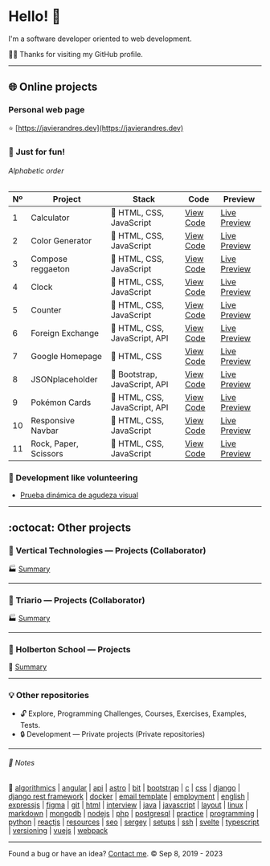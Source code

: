 # Hello! :wave:
I'm a software developer oriented to web development.

:man_technologist: Thanks for visiting my GitHub profile.
- - -
## :globe_with_meridians: Online projects
### Personal web page
:star: [https://javierandres.dev](https://javierandres.dev)
### :muscle: Just for fun!
###### Alphabetic order
|Nº|Project|Stack|Code|Preview|
|----|----|----|----|----|
|1|Calculator|:icecream: HTML, CSS, JavaScript|[View Code](https://github.com/javierandres-dev/training-calculator)|[Live Preview](https://javierandres-dev.github.io/training-calculator/)|
|2|Color Generator|:icecream: HTML, CSS, JavaScript|[View Code](https://github.com/javierandres-dev/training-color_generator)|[Live Preview](https://javierandres-dev.github.io/training-color_generator/)|
|3|Compose reggaeton|:icecream: HTML, CSS, JavaScript|[View Code](https://github.com/javierandres-dev/training-compose_reggaeton)|[Live Preview](https://javierandres-dev.github.io/training-compose_reggaeton/)|
|4|Clock|:icecream: HTML, CSS, JavaScript|[View Code](https://github.com/javierandres-dev/training-clock)|[Live Preview](https://javierandres-dev.github.io/training-clock/)|
|5|Counter|:icecream: HTML, CSS, JavaScript|[View Code](https://github.com/javierandres-dev/training-counter)|[Live Preview](https://javierandres-dev.github.io/training-counter/)|
|6|Foreign Exchange|:icecream: HTML, CSS, JavaScript, API|[View Code](https://github.com/javierandres-dev/training-foreign_exchange)|[Live Preview](https://javierandres-dev.github.io/training-foreign_exchange/)|
|7|Google Homepage|:icecream: HTML, CSS|[View Code](https://github.com/javierandres-dev/training-google_homepage)|[Live Preview](https://javierandres-dev.github.io/training-google_homepage/)|
|8|JSONplaceholder|:ice_cream: Bootstrap, JavaScript, API|[View Code](https://github.com/javierandres-dev/training-jsonplaceholder)|[Live Preview](https://javierandres-dev.github.io/training-jsonplaceholder/)|
|9|Pokémon Cards|:icecream: HTML, CSS, JavaScript, API|[View Code](https://github.com/javierandres-dev/training-pokemon_cards)|[Live Preview](https://javierandres-dev.github.io/training-pokemon_cards/)|
|10|Responsive Navbar|:icecream: HTML, CSS, JavaScript|[View Code](https://github.com/javierandres-dev/training-responsive_navbar)|[Live Preview](https://javierandres-dev.github.io/training-responsive_navbar/)|
|11|Rock, Paper, Scissors|:icecream: HTML, CSS, JavaScript|[View Code](https://github.com/javierandres-dev/odin-rock_paper_scissors)|[Live Preview](https://javierandres-dev.github.io/odin-rock_paper_scissors/)|
### :checkered_flag: Development like volunteering
- [Prueba dinámica de agudeza visual](https://javierandres-dev.github.io/development-optometrist/)
- - -
## :octocat: Other projects
### :office: Vertical Technologies ― Projects (Collaborator)
:factory: [Summary](vertical_technologies.md)
- - -
### :office: Triario ― Projects (Collaborator)
:factory: [Summary](triario.md)
- - -
### :snake: Holberton School ― Projects
:school: [Summary](holberton_school.md)
- - -
### :bulb: Other repositories
- :unlock: Explore, Programming Challenges, Courses, Exercises, Examples, Tests.
- :lock: Development ― Private projects (Private repositories)
- - -
###### :memo: Notes
:bookmark: [algorithmics](algorithmics.md) | [angular](angular.md) | [api](api.md) | [astro](astro.md) | [bit](bit.md) | [bootstrap](bootstrap.md) | [c](c.md) | [css](css.md) | [django](django.md) | [django rest framework](drf.md) | [docker](docker.md) | [email template](email_template.md) | [employment](employment.md) | [english](english.md) | [expressjs](expressjs.md) | [figma](figma.md) | [git](git.md) | [html](html.md) | [interview](interview.md) | [java](java.md) | [javascript](javascript.md) | [layout](layout.md) | [linux](linux.md) | [markdown](markdown.md) | [mongodb](mongodb.md) | [nodejs](nodejs.md) | [php](php.md) | [postgresql](postgresql.md) | [practice](practice.md) | [programming](programming.md) | [python](python.md) | [reactjs](reactjs.md) | [resources](resources.md) | [seo](seo.md) | [sergey](sergey.md) | [setups](setups.md) | [ssh](ssh.md) | [svelte](svelte.md) | [typescript](typescript.md) | [versioning](versioning.md) | [vuejs](vuejs.md) | [webpack](webpack.md)
- - -
Found a bug or have an idea? [Contact me](https://javierandres.dev).
:copyright: Sep 8, 2019 - 2023
